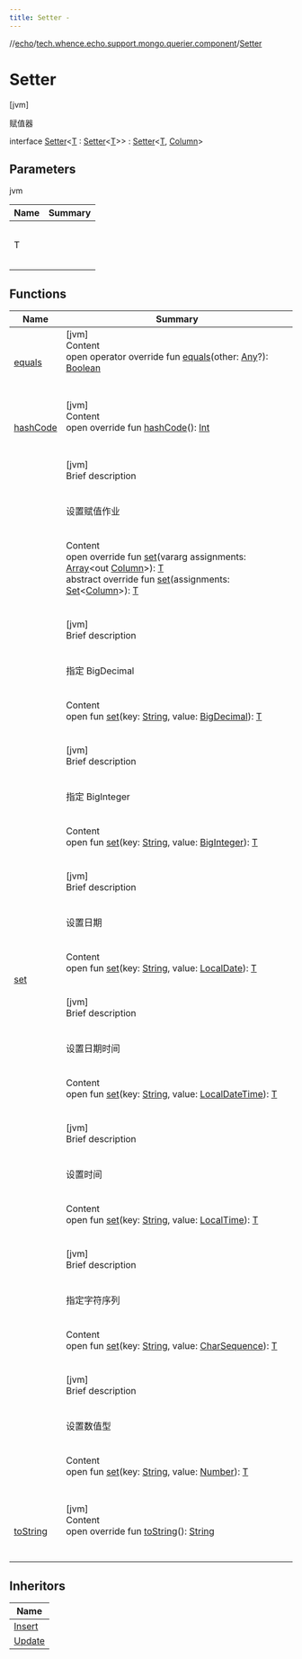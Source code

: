 ```yaml
---
title: Setter -
---
```

//[echo](../../index.md)/[tech.whence.echo.support.mongo.querier.component](../index.md)/[Setter](index.md)



# Setter  
 [jvm] 

赋值器

interface [Setter](index.md)<[T](index.md) : [Setter](index.md)<[T](index.md)>> : [Setter](../../tech.whence.echo.dal.querier.component/-setter/index.md)<[T](index.md), [Column](../-column/index.md)>    


## Parameters  
  
jvm  
  
|  Name|  Summary| 
|---|---|
| T| <br><br><br><br>
  


## Functions  
  
|  Name|  Summary| 
|---|---|
| [equals](../../tech.whence.echo.webclient.response.exception/-response-unrecognized-exception/index.md#kotlin/Any/equals/#kotlin.Any?/PointingToDeclaration/)| [jvm]  <br>Content  <br>open operator override fun [equals](../../tech.whence.echo.webclient.response.exception/-response-unrecognized-exception/index.md#kotlin/Any/equals/#kotlin.Any?/PointingToDeclaration/)(other: [Any](https://kotlinlang.org/api/latest/jvm/stdlib/kotlin/-any/index.html)?): [Boolean](https://kotlinlang.org/api/latest/jvm/stdlib/kotlin/-boolean/index.html)  <br><br><br>
| [hashCode](../../tech.whence.echo.webclient.response.exception/-response-unrecognized-exception/index.md#kotlin/Any/hashCode/#/PointingToDeclaration/)| [jvm]  <br>Content  <br>open override fun [hashCode](../../tech.whence.echo.webclient.response.exception/-response-unrecognized-exception/index.md#kotlin/Any/hashCode/#/PointingToDeclaration/)(): [Int](https://kotlinlang.org/api/latest/jvm/stdlib/kotlin/-int/index.html)  <br><br><br>
| [set](index.md#tech.whence.echo.dal.querier.component/Setter/set/#kotlin.Array[tech.whence.echo.support.mongo.querier.component.Column]/PointingToDeclaration/)| [jvm]  <br>Brief description  <br><br><br>设置赋值作业<br><br>  <br>Content  <br>open override fun [set](index.md#tech.whence.echo.dal.querier.component/Setter/set/#kotlin.Array[tech.whence.echo.support.mongo.querier.component.Column]/PointingToDeclaration/)(vararg assignments: [Array](https://kotlinlang.org/api/latest/jvm/stdlib/kotlin/-array/index.html)<out [Column](../-column/index.md)>): [T](index.md)  <br>abstract override fun [set](index.md#tech.whence.echo.dal.querier.component/Setter/set/#kotlin.collections.Set[tech.whence.echo.support.mongo.querier.component.Column]/PointingToDeclaration/)(assignments: [Set](https://kotlinlang.org/api/latest/jvm/stdlib/kotlin.collections/-set/index.html)<[Column](../-column/index.md)>): [T](index.md)  <br><br><br>[jvm]  <br>Brief description  <br><br><br>指定 BigDecimal<br><br>  <br>Content  <br>open fun [set](set.md)(key: [String](https://kotlinlang.org/api/latest/jvm/stdlib/kotlin/-string/index.html), value: [BigDecimal](https://docs.oracle.com/javase/8/docs/api/java/math/BigDecimal.html)): [T](index.md)  <br><br><br>[jvm]  <br>Brief description  <br><br><br>指定 BigInteger<br><br>  <br>Content  <br>open fun [set](set.md)(key: [String](https://kotlinlang.org/api/latest/jvm/stdlib/kotlin/-string/index.html), value: [BigInteger](https://docs.oracle.com/javase/8/docs/api/java/math/BigInteger.html)): [T](index.md)  <br><br><br>[jvm]  <br>Brief description  <br><br><br>设置日期<br><br>  <br>Content  <br>open fun [set](set.md)(key: [String](https://kotlinlang.org/api/latest/jvm/stdlib/kotlin/-string/index.html), value: [LocalDate](https://docs.oracle.com/javase/8/docs/api/java/time/LocalDate.html)): [T](index.md)  <br><br><br>[jvm]  <br>Brief description  <br><br><br>设置日期时间<br><br>  <br>Content  <br>open fun [set](set.md)(key: [String](https://kotlinlang.org/api/latest/jvm/stdlib/kotlin/-string/index.html), value: [LocalDateTime](https://docs.oracle.com/javase/8/docs/api/java/time/LocalDateTime.html)): [T](index.md)  <br><br><br>[jvm]  <br>Brief description  <br><br><br>设置时间<br><br>  <br>Content  <br>open fun [set](set.md)(key: [String](https://kotlinlang.org/api/latest/jvm/stdlib/kotlin/-string/index.html), value: [LocalTime](https://docs.oracle.com/javase/8/docs/api/java/time/LocalTime.html)): [T](index.md)  <br><br><br>[jvm]  <br>Brief description  <br><br><br>指定字符序列<br><br>  <br>Content  <br>open fun [set](set.md)(key: [String](https://kotlinlang.org/api/latest/jvm/stdlib/kotlin/-string/index.html), value: [CharSequence](https://kotlinlang.org/api/latest/jvm/stdlib/kotlin/-char-sequence/index.html)): [T](index.md)  <br><br><br>[jvm]  <br>Brief description  <br><br><br>设置数值型<br><br>  <br>Content  <br>open fun [set](set.md)(key: [String](https://kotlinlang.org/api/latest/jvm/stdlib/kotlin/-string/index.html), value: [Number](https://kotlinlang.org/api/latest/jvm/stdlib/kotlin/-number/index.html)): [T](index.md)  <br><br><br>
| [toString](../../tech.whence.echo.webclient.response.exception/-response-unrecognized-exception/index.md#kotlin/Any/toString/#/PointingToDeclaration/)| [jvm]  <br>Content  <br>open override fun [toString](../../tech.whence.echo.webclient.response.exception/-response-unrecognized-exception/index.md#kotlin/Any/toString/#/PointingToDeclaration/)(): [String](https://kotlinlang.org/api/latest/jvm/stdlib/kotlin/-string/index.html)  <br><br><br>


## Inheritors  
  
|  Name| 
|---|
| [Insert](../../tech.whence.echo.support.mongo.querier/-insert/index.md)
| [Update](../../tech.whence.echo.support.mongo.querier/-update/index.md)

